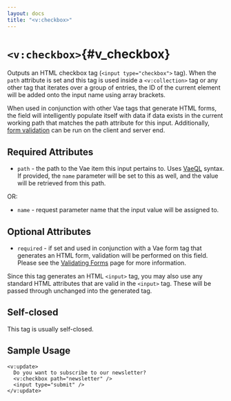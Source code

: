 ```yaml
---
layout: docs
title: "<v:checkbox>"
---
```


# `<v:checkbox>`{#v_checkbox}

Outputs an HTML checkbox tag (`<input type="checkbox">` tag). When the
`path` attribute is set and this tag is used inside a `<v:collection>`
tag or any other tag that iterates over a group of entries, the ID of
the current element will be added onto the input name using array
brackets.

When used in conjunction with other Vae tags that generate HTML forms,
the field will intelligently populate itself with data if data exists in
the current working path that matches the path attribute for this input.
Additionally, [form validation](#vaeml_form_validation) can be run on
the client and server end.

## Required Attributes

-   `path` - the path to the Vae item this input pertains to. Uses
    [VaeQL](#vaeql) syntax. If provided, the `name` parameter will be
    set to this as well, and the value will be retrieved from this path.

OR:

-   `name` - request parameter name that the input value will be
    assigned to.

## Optional Attributes

-   `required` - if set and used in conjunction with a Vae form tag that
    generates an HTML form, validation will be performed on this field.
    Please see the [Validating Forms](#vaeml_form_validation) page for
    more information.

Since this tag generates an HTML `<input>` tag, you may also use any
standard HTML attributes that are valid in the `<input>` tag. These will
be passed through unchanged into the generated tag.

## Self-closed

This tag is usually self-closed.

## Sample Usage

    <v:update>
      Do you want to subscribe to our newsletter?
      <v:checkbox path="newsletter" />
      <input type="submit" />
    </v:update>
